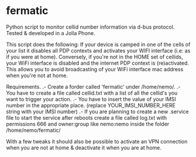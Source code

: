 # fermatic
Python script to monitor cellid number information via d-bus protocol.
Tested & developed in a Jolla Phone.

This script does the following:
If your device is camped in one of the cells of your list it disables all PDP contexts and activates your WIFI interface (i.e: as if you were at home). Conversely, if you're not in the HOME set of cellids, your WiFi interface is disabled and the internet PDP context is (re)activated.
This allows you to avoid broadcasting of your WiFi interface mac address when you're not at home.

Requirements.
.- Create a forder called 'fermatic' under /home/nemo/.
.- You have to create a file called cellid.txt with a list of all the cellid's you want to trigger your action.
.- You have to insert the value of your IMSI number in the appropriate place. (replace YOUR_IMSI_NUMBER_HERE string with your IMSI number)
.- If you are planning to create a new .service file to start the service after reboots create a file called log.txt with permissions 666 and owner:group like nemo:nemo inside the folder /home/nemo/fermatic/

With a few tweaks it should also be possible to activate an VPN connection when you are not at home & deactivate it when you are at home.

